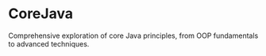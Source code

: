 # CoreJava
Comprehensive exploration of core Java principles, from OOP fundamentals to advanced techniques.
